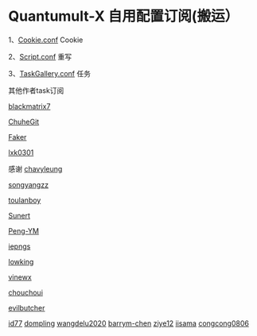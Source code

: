 # Quantumult-X 自用配置订阅(搬运）

1、[Cookie.conf](https://github.com/lookun/Quantumult-X/blob/main/Cookie.conf)  Cookie

2、[Script.conf](https://github.com/lookun/Quantumult-X/blob/main/Script.conf)  重写

3、[TaskGallery.conf](https://github.com/lookun/Quantumult-X/blob/main/TaskGallery.json)  任务

其他作者task订阅

[blackmatrix7](https://raw.githubusercontent.com/blackmatrix7/ios_rule_script/master/script/gallery.json)

[ChuheGit](https://dove.589669.xyz/task2qxgallery?img=1&filter=jd_%7Cjx_%7CJD&sub=https://raw.githubusercontent.com/ChuheGit/1/main/Surge/Module/Task.sgmodule)

[Faker](https://cdn.jsdelivr.net/gh/shufflewzc/faker@main/qx.json)

[lxk0301](https://jdsharedresourcescdn.azureedge.net/jdresource/lxk0301_gallery.json)

感谢 
[chavyleung](https://github.com/chavyleung/scripts)

[songyangzz](https://github.com/songyangzz/QuantumultX)

[toulanboy](https://github.com/toulanboy/scripts)

[Sunert](https://github.com/Sunert/Scripts/tree/master/Task)

[Peng-YM](https://github.com/Peng-YM/QuanX/tree/master/Tasks)

[iepngs](https://raw.githubusercontent.com/iepngs/Script/master)

[lowking](https://github.com/lowking/Scripts)

[vinewx](https://ooxx.be/js/)

[chouchoui](https://github.com/chouchoui/QuanX/tree/master/Scripts)

[evilbutcher](https://github.com/evilbutcher/Quantumult_X/tree/master/check_in)

[id77](https://github.com/id77/QuantumultX/tree/master)
[dompling](https://github.com/dompling/Script)
[wangdelu2020](https://github.com/wangdelu2020/hongliyu)
[barrym-chen](https://github.com/barrym-chen/Script)
[ziye12](https://github.com/ziye12/JavaScript)
[iisama](https://github.com/iisams/Scripts/master)
[congcong0806](https://github.com/congcong0806/surge-list/tree/master)
